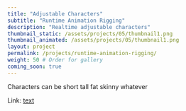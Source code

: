```yaml
---
title: "Adjustable Characters"
subtitle: "Runtime Animation Rigging"
description: "Realtime adjustable characters"
thumbnail_static: /assets/projects/05/thumbnail1.png
thumbnail_animated: /assets/projects/05/thumbnail1.png
layout: project
permalink: /projects/runtime-animation-rigging/
weight: 50 # Order for gallery
coming_soon: true
---
```


Characters can be short tall fat skinny whatever


Link: [text][linkref]

[linkref]: www.google.com